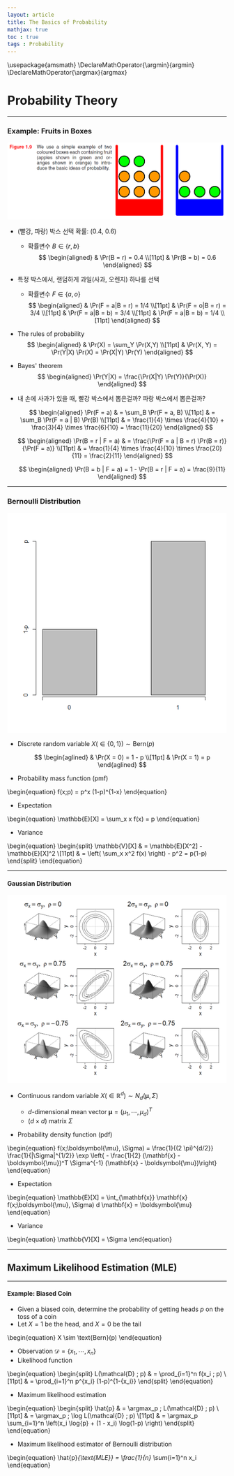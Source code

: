 ```yaml
---
layout: article
title: The Basics of Probability
mathjax: true
toc : true
tags : Probability
---
```



\usepackage{amsmath}
\DeclareMathOperator{\argmin}{argmin}
\DeclareMathOperator{\argmax}{argmax}




# Probability Theory


***


### Example: Fruits in Boxes

<img src = "/assets/images/prob_files/Fig_1.9.PNG">

  * (빨강, 파랑) 박스 선택 확률: (0.4, 0.6)
    + 확률변수 $B \in \{ r, b \}$ <br/>
      $$
      \begin{aligned}
      & \Pr(B = r) = 0.4 \\[11pt]
      & \Pr(B = b) = 0.6
      \end{aligned}
      $$

  * 특정 박스에서, 랜덤하게 과일(사과, 오렌지) 하나를 선택
    + 확률변수 $F \in \{ a, o \}$ <br/>
      $$
      \begin{aligned}
      & \Pr(F = a|B = r) = 1/4 \\[11pt]
      & \Pr(F = o|B = r) = 3/4 \\[11pt]
      & \Pr(F = a|B = b) = 3/4 \\[11pt]
      & \Pr(F = a|B = b) = 1/4 \\[11pt]
      \end{aligned}
      $$

  * The rules of probability <br/>
    $$
    \begin{aligned}
    & \Pr(X) = \sum_Y \Pr(X,Y) \\[11pt]
    & \Pr(X, Y) = \Pr(Y|X) \Pr(X) = \Pr(X|Y) \Pr(Y)
    \end{aligned}
    $$
    
  * Bayes' theorem <br/>
    $$
    \begin{aligned}
    \Pr(Y|X) = \frac{\Pr(X|Y) \Pr(Y)}{\Pr(X)}
    \end{aligned}
    $$
    
  * 내 손에 사과가 있을 때, 빨강 박스에서 뽑은걸까? 파랑 박스에서 뽑은걸까? <br/>
  
    $$
    \begin{aligned}
    \Pr(F = a) & = \sum_B \Pr(F = a, B) \\[11pt]
    & = \sum_B \Pr(F = a | B) \Pr(B) \\[11pt]
    & = \frac{1}{4} \times \frac{4}{10} + \frac{3}{4} \times \frac{6}{10} = \frac{11}{20}
    \end{aligned}
    $$

    $$
    \begin{aligned}
    \Pr(B = r | F = a) & = \frac{\Pr(F = a | B = r) \Pr(B = r)}{\Pr(F = a)} \\[11pt]
    & = \frac{1}{4} \times \frac{4}{10} \times \frac{20}{11} = \frac{2}{11}
    \end{aligned}
    $$

    $$
    \begin{aligned}
    \Pr(B = b | F = a) = 1 - \Pr(B = r | F = a) = \frac{9}{11}
    \end{aligned}
    $$


***


### Bernoulli Distribution

<img src = "/assets/images/prob_files/Fig_Bern.png">

  * Discrete random variable $X (\in \{ 0, 1 \}) \sim \text{Bern}(p)$

    $$
    \begin{aglined}
    & \Pr(X = 0) = 1 - p \\[11pt]
    & \Pr(X = 1) = p
    \end{aglined}
    $$

  * Probability mass function (pmf)

\begin{equation}
f(x;p) = p^x (1-p)^{1-x}
\end{equation}

  * Expectation

\begin{equation}
\mathbb{E}[X] = \sum_x x f(x) = p
\end{equation}

  * Variance

\begin{equation}
\begin{split}
\mathbb{V}[X] & = \mathbb{E}[X^2] - \mathbb{E}[X]^2 \\[11pt]
& = \left( \sum_x x^2 f(x) \right) - p^2 = p(1-p)
\end{split}
\end{equation}


***


#### Gaussian Distribution

<img src = "/assets/images/prob_files/Fig_Gaussian.png">

  * Continuous random variable $X (\in \mathbb{R}^d) \sim N_d(\boldsymbol{\mu}, \Sigma)$
    + $d$-dimensional mean vector $\boldsymbol{\mu} = (\mu_1, \cdots, \mu_d)^T$
    + $(d \times d)$ matrix $\Sigma$

  * Probability density function (pdf)

\begin{equation}
f(x;\boldsymbol{\mu}, \Sigma) = \frac{1}{(2 \pi)^{d/2}} \frac{1}{|\Sigma|^{1/2}} \exp \left\{ - \frac{1}{2} (\mathbf{x} - \boldsymbol{\mu})^T \Sigma^{-1} (\mathbf{x} - \boldsymbol{\mu})\right\}
\end{equation}

  * Expectation

\begin{equation}
\mathbb{E}[X] = \int_{\mathbf{x}} \mathbf{x} f(x;\boldsymbol{\mu}, \Sigma) d \mathbf{x} = \boldsymbol{\mu}
\end{equation}

  * Variance

\begin{equation}
\mathbb{V}[X] = \Sigma
\end{equation}


***


## Maximum Likelihood Estimation (MLE)


***


#### Example: Biased Coin
  * Given a biased coin, determine the probability of getting heads $p$ on the toss of a coin
  * Let $X = 1$ be the head, and $X = 0$ be the tail

\begin{equation}
X \sim \text{Bern}(p)
\end{equation}

  * Observation $\mathcal{D} = \{ x_1, \cdots, x_n \}$
  * Likelihood function

\begin{equation}
\begin{split}
L(\mathcal{D} ; p) & = \prod_{i=1}^n f(x_i ; p) \\[11pt]
& = \prod_{i=1}^n p^{x_i} (1-p)^{1-{x_i}}
\end{split}
\end{equation}

  * Maximum likelihood estimation
  
\begin{equation}
\begin{split}
\hat{p} & = \argmax_p \; L(\mathcal{D} ; p) \\[11pt]
& = \argmax_p \; \log L(\mathcal{D} ; p) \\[11pt]
& = \argmax_p \sum_{i=1}^n \left(x_i \log{p} + (1 - x_i) \log(1-p) \right)
\end{split}
\end{equation}


  * Maximum likelihood estimator of Bernoulli distribution

\begin{equation}
\hat{p}_{\text{MLE}} = \frac{1}{n} \sum_{i=1}^n x_i
\end{equation}

